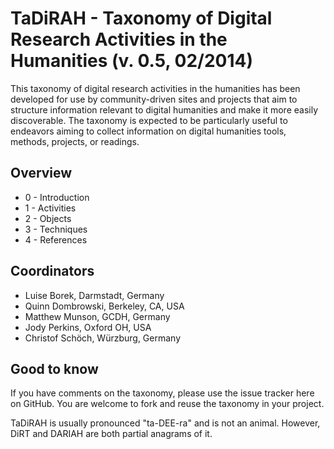 TaDiRAH - Taxonomy of Digital Research Activities in the Humanities (v. 0.5, 02/2014)
=====================================================================================

This taxonomy of digital research activities in the humanities has been developed for use by community-driven sites and projects that aim to structure information relevant to digital humanities and make it more easily discoverable. The taxonomy is expected to be particularly useful to endeavors aiming to collect information on digital humanities tools, methods, projects, or readings. 

Overview
--------
* 0 - Introduction
* 1 - Activities
* 2 - Objects
* 3 - Techniques
* 4 - References


Coordinators
------------
* Luise Borek, Darmstadt, Germany
* Quinn Dombrowski, Berkeley, CA, USA
* Matthew Munson, GCDH, Germany
* Jody Perkins, Oxford OH, USA
* Christof Schöch, Würzburg, Germany

Good to know
------------

If you have comments on the taxonomy, please use the issue tracker here on GitHub. You are welcome to fork and reuse the taxonomy in your project. 

TaDiRAH is usually pronounced "ta-DEE-ra" and is not an animal. However, DiRT and DARIAH are both partial anagrams of it.
